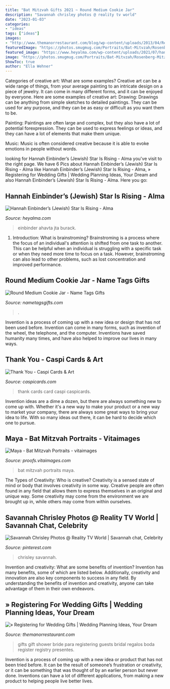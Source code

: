 ```yaml
---
title: "Bat Mitzvah Gifts 2021 ~ Round Medium Cookie Jar"
description: "Savannah chrisley photos @ reality tv world"
date: "2023-01-03"
categories:
- "ideas"
tags: ["ideas"]
images:
- "http://www.themanorrestaurant.com/blog/wp-content/uploads/2013/04/Register_for_Wedding_Gifts.jpg"
featuredImage: "https://photos.smugmug.com/Portraits/Bat-Mitvzah/Rosenberg-Mitzvahs/Maya-Bat-Mitzvah-Portraits/i-62TGfLQ/0/e68d80aa/L/JDH_6549-L.jpg"
featured_image: "https://www.heyalma.com/wp-content/uploads/2021/07/hannah-einbinder-1024x683.jpg"
image: "https://photos.smugmug.com/Portraits/Bat-Mitvzah/Rosenberg-Mitzvahs/Maya-Bat-Mitzvah-Portraits/i-62TGfLQ/0/e68d80aa/L/JDH_6549-L.jpg"
ShowToc: true
author: "Ella Wehner"
---
```



Categories of creative art: What are some examples?
Creative art can be a wide range of things, from your average painting to an intricate design on a piece of jewelry. It can come in many different forms, and it can be enjoyed by everyone. Here are some examples of creative art:
Drawing: Drawings can be anything from simple sketches to detailed paintings. They can be used for any purpose, and they can be as easy or difficult as you want them to be.

Painting: Paintings are often large and complex, but they also have a lot of potential forexpression. They can be used to express feelings or ideas, and they can have a lot of elements that make them unique.

Music: Music is often considered creative because it is able to evoke emotions in people without words.

	

		
looking for Hannah Einbinder’s (Jewish) Star Is Rising - Alma you've visit to the right page. We have 6 Pics about Hannah Einbinder’s (Jewish) Star Is Rising - Alma like Hannah Einbinder’s (Jewish) Star Is Rising - Alma, » Registering for Wedding Gifts | Wedding Planning Ideas, Your Dream and also Hannah Einbinder’s (Jewish) Star Is Rising - Alma. Here you go:
		
    
## Hannah Einbinder’s (Jewish) Star Is Rising - Alma

<img loading=lazy src="https://www.heyalma.com/wp-content/uploads/2021/07/hannah-einbinder-1024x683.jpg" onerror="this.onerror=null;this.src='https://tse4.mm.bing.net/th?id=OIP.xANofSMvHBIlau6hGoYbcwHaE8&amp;pid=15.1';" alt="Hannah Einbinder’s (Jewish) Star Is Rising - Alma">

_Source: heyalma.com_

>einbinder ahavta jta burack. 

	

1. Introduction: What is brainstroming?
Brainstroming is a process where the focus of an individual's attention is shifted from one task to another. This can be helpful when an individual is struggling with a specific task or when they need more time to focus on a task. However, brainstroming can also lead to other problems, such as lost concentration and improved performance.

    
## Round Medium Cookie Jar - Name Tags Gifts

<img loading=lazy src="https://cdn.shoplightspeed.com/shops/626944/files/15259180/round-medium-cookie-jar.jpg" onerror="this.onerror=null;this.src='https://tse2.mm.bing.net/th?id=OIP.AsfjXX_RYUlNL2hXFUqKGQHaJ4&amp;pid=15.1';" alt="Round Medium Cookie Jar - Name Tags Gifts">

_Source: nametagsgifts.com_

>. 

	

Invention is a process of coming up with a new idea or design that has not been used before. Invention can come in many forms, such as invention of the wheel, the telephone, and the computer. Inventions have saved humanity many times, and have also helped to improve our lives in many ways.

    
## Thank You - Caspi Cards &amp; Art

<img loading=lazy src="http://www.caspicards.com/art/wp-content/uploads/2014/01/TY512.jpg" onerror="this.onerror=null;this.src='https://tse1.mm.bing.net/th?id=OIP.OOTGeKw-o5VGOw7LBl9wFgHaKf&amp;pid=15.1';" alt="Thank You - Caspi Cards &amp; Art">

_Source: caspicards.com_

>thank cards card caspi caspicards. 

	

Invention ideas are a dime a dozen, but there are always something new to come up with. Whether it's a new way to make your product or a new way to market your company, there are always some great ways to bring your idea to life. With so many ideas out there, it can be hard to decide which one to pursue.

    
## Maya - Bat Mitzvah Portraits - Vitaimages

<img loading=lazy src="https://photos.smugmug.com/Portraits/Bat-Mitvzah/Rosenberg-Mitzvahs/Maya-Bat-Mitzvah-Portraits/i-62TGfLQ/0/e68d80aa/L/JDH_6549-L.jpg" onerror="this.onerror=null;this.src='https://tse4.mm.bing.net/th?id=OIP.kfB6TJFRIzUQLpsZX_x03wAAAA&amp;pid=15.1';" alt="Maya - Bat Mitzvah Portraits - vitaimages">

_Source: proofs.vitaimages.com_

>bat mitzvah portraits maya. 

	

The Types of Creativity: Who is creative?
Creativity is a sensed state of mind or body that involves creativity in some way. Creative people are often found in any field that allows them to express themselves in an original and unique way. Some creativity may come from the environment we are brought up in, while others may come from within ourselves.

    
## Savannah Chrisley Photos @ Reality TV World | Savannah Chat, Celebrity

<img loading=lazy src="https://i.pinimg.com/736x/ad/75/99/ad75996d9be0b64dea528615d2d16840--skinny.jpg" onerror="this.onerror=null;this.src='https://tse4.mm.bing.net/th?id=OIP.7YmPmcOzf3hJQcdu3aFIYQHaJQ&amp;pid=15.1';" alt="Savannah Chrisley Photos @ Reality TV World | Savannah chat, Celebrity">

_Source: pinterest.com_

>chrisley savannah. 

	

Invention and creativity: What are some benefits of invention?
Invention has many benefits, some of which are listed below. Additionally, creativity and innovation are also key components to success in any field. By understanding the benefits of invention and creativity, anyone can take advantage of them in their own endeavors.

    
## » Registering For Wedding Gifts | Wedding Planning Ideas, Your Dream

<img loading=lazy src="http://www.themanorrestaurant.com/blog/wp-content/uploads/2013/04/Register_for_Wedding_Gifts.jpg" onerror="this.onerror=null;this.src='https://tse4.mm.bing.net/th?id=OIP.w4G57L5DS2bxLsHkSQoXgQHaE8&amp;pid=15.1';" alt="» Registering for Wedding Gifts | Wedding Planning Ideas, Your Dream">

_Source: themanorrestaurant.com_

>gifts gift shower bride para registering guests bridal regalos boda register registry presentes. 

	

Invention is a process of coming up with a new idea or product that has not been tried before. It can be the result of someone’s frustration or creativity, or it can be something that was thought of by an earlier person but never done. Inventions can have a lot of different applications, from making a new product to helping people live better lives.

